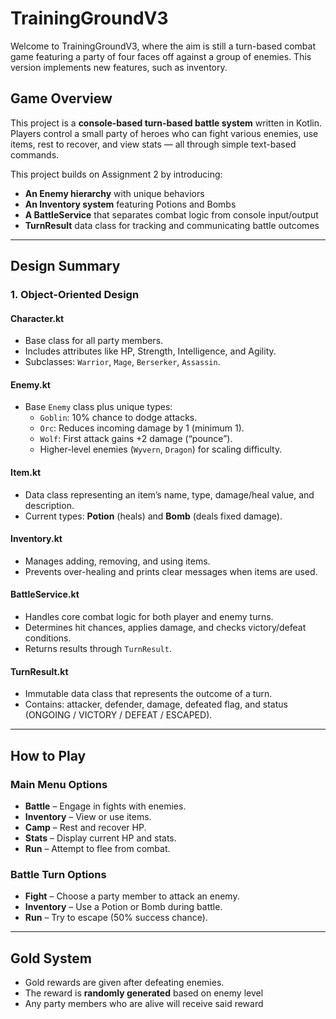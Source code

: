 # TrainingGroundV3

Welcome to TrainingGroundV3, where the aim is still a turn-based combat game featuring a party of four faces off against a group of enemies. This version implements new features, such as inventory.

## Game Overview
This project is a **console-based turn-based battle system** written in Kotlin.  
Players control a small party of heroes who can fight various enemies, use items, rest to recover, and view stats — all through simple text-based commands.

This project builds on Assignment 2 by introducing:
- **An Enemy hierarchy** with unique behaviors  
- **An Inventory system** featuring Potions and Bombs  
- **A BattleService** that separates combat logic from console input/output  
- **TurnResult** data class for tracking and communicating battle outcomes

---

## Design Summary

### 1. Object-Oriented Design

#### Character.kt
- Base class for all party members.  
- Includes attributes like HP, Strength, Intelligence, and Agility.  
- Subclasses: `Warrior`, `Mage`, `Berserker`, `Assassin`.

#### Enemy.kt
- Base `Enemy` class plus unique types:  
  - `Goblin`: 10% chance to dodge attacks.  
  - `Orc`: Reduces incoming damage by 1 (minimum 1).  
  - `Wolf`: First attack gains +2 damage (“pounce”).  
  - Higher-level enemies (`Wyvern`, `Dragon`) for scaling difficulty.

#### Item.kt
- Data class representing an item’s name, type, damage/heal value, and description.  
- Current types: **Potion** (heals) and **Bomb** (deals fixed damage).

#### Inventory.kt
- Manages adding, removing, and using items.  
- Prevents over-healing and prints clear messages when items are used.

#### BattleService.kt
- Handles core combat logic for both player and enemy turns.  
- Determines hit chances, applies damage, and checks victory/defeat conditions.  
- Returns results through `TurnResult`.

#### TurnResult.kt
- Immutable data class that represents the outcome of a turn.  
- Contains: attacker, defender, damage, defeated flag, and status (ONGOING / VICTORY / DEFEAT / ESCAPED).

---

## How to Play

### Main Menu Options
- **Battle** – Engage in fights with enemies.  
- **Inventory** – View or use items.  
- **Camp** – Rest and recover HP.  
- **Stats** – Display current HP and stats.  
- **Run** – Attempt to flee from combat.  

### Battle Turn Options
- **Fight** – Choose a party member to attack an enemy.  
- **Inventory** – Use a Potion or Bomb during battle.  
- **Run** – Try to escape (50% success chance).  

---

## Gold System
- Gold rewards are given after defeating enemies.  
- The reward is **randomly generated** based on enemy level
- Any party members who are alive will receive said reward